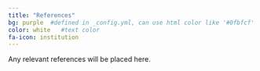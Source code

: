 ```yaml
---
title: "References"
bg: purple  #defined in _config.yml, can use html color like '#0fbfcf'
color: white   #text color
fa-icon: institution
---
```


Any relevant references will be placed here.